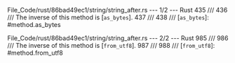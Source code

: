 File_Code/rust/86bad49ec1/string/string_after.rs --- 1/2 --- Rust
                                                                                                                                                           435     ///
                                                                                                                                                           436     /// The inverse of this method is [`as_bytes`].
                                                                                                                                                           437     ///
                                                                                                                                                           438     /// [`as_bytes`]: #method.as_bytes

File_Code/rust/86bad49ec1/string/string_after.rs --- 2/2 --- Rust
                                                                                                                                                           985     ///
                                                                                                                                                           986     /// The inverse of this method is [`from_utf8`].
                                                                                                                                                           987     ///
                                                                                                                                                           988     /// [`from_utf8`]: #method.from_utf8

